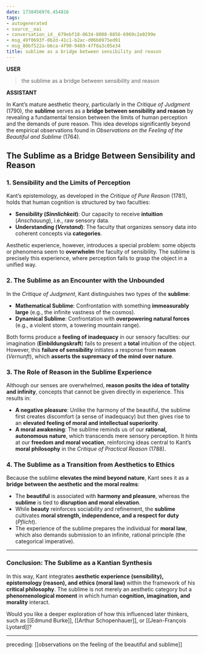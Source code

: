 ```yaml
---
date: 1738456976.454816
tags:
- autogenerated
- source__oai
- conversation_id__679ebf18-0634-8008-8856-6969c2e0299e
- msg_49f0693f-0b2d-41c1-b2ac-d06b8975ed91
- msg_80bf522a-b6ca-4f90-9489-47f8a3c05e34
title: sublime as a bridge between sensibility and reason
---
```



**USER**

> the sublime as a bridge between sensibility and reason


**ASSISTANT**

In Kant’s mature aesthetic theory, particularly in the *Critique of Judgment* (1790), the **sublime** serves as a **bridge between sensibility and reason** by revealing a fundamental tension between the limits of human perception and the demands of pure reason. This idea develops significantly beyond the empirical observations found in *Observations on the Feeling of the Beautiful and Sublime* (1764).  

## **The Sublime as a Bridge Between Sensibility and Reason**  

### **1. Sensibility and the Limits of Perception**  
Kant’s epistemology, as developed in the *Critique of Pure Reason* (1781), holds that human cognition is structured by two faculties:  
- **Sensibility (*Sinnlichkeit*)**: Our capacity to receive **intuition** (*Anschauung*), i.e., raw sensory data.  
- **Understanding (*Verstand*)**: The faculty that organizes sensory data into coherent concepts via **categories**.  

Aesthetic experience, however, introduces a special problem: some objects or phenomena seem to **overwhelm** the faculty of sensibility. The sublime is precisely this experience, where perception fails to grasp the object in a unified way.  

### **2. The Sublime as an Encounter with the Unbounded**  
In the *Critique of Judgment*, Kant distinguishes two types of the **sublime**:  
- **Mathematical Sublime**: Confrontation with something **immeasurably large** (e.g., the infinite vastness of the cosmos).  
- **Dynamical Sublime**: Confrontation with **overpowering natural forces** (e.g., a violent storm, a towering mountain range).  

Both forms produce a **feeling of inadequacy** in our sensory faculties: our imagination (**Einbildungskraft**) fails to present a **total** intuition of the object. However, this **failure of sensibility** initiates a response from **reason** (*Vernunft*), which **asserts the supremacy of the mind over nature**.  

### **3. The Role of Reason in the Sublime Experience**  
Although our senses are overwhelmed, **reason posits the idea of totality and infinity**, concepts that cannot be given directly in experience. This results in:  
- **A negative pleasure**: Unlike the harmony of the beautiful, the sublime first creates discomfort (a sense of inadequacy) but then gives rise to an **elevated feeling of moral and intellectual superiority**.  
- **A moral awakening**: The sublime reminds us of our **rational, autonomous nature**, which transcends mere sensory perception. It hints at our **freedom and moral vocation**, reinforcing ideas central to Kant’s **moral philosophy** in the *Critique of Practical Reason* (1788).  

### **4. The Sublime as a Transition from Aesthetics to Ethics**  
Because the sublime **elevates the mind beyond nature**, Kant sees it as a **bridge between the aesthetic and the moral realms**:  
- The **beautiful** is associated with **harmony and pleasure**, whereas the **sublime** is tied to **disruption and moral elevation**.  
- While **beauty** reinforces sociability and refinement, the **sublime** cultivates **moral strength, independence, and a respect for duty** (*Pflicht*).  
- The experience of the sublime prepares the individual for **moral law**, which also demands submission to an infinite, rational principle (the categorical imperative).  

---

### **Conclusion: The Sublime as a Kantian Synthesis**  
In this way, Kant integrates **aesthetic experience (sensibility), epistemology (reason), and ethics (moral law)** within the framework of his **critical philosophy**. The sublime is not merely an aesthetic category but a **phenomenological moment** in which human **cognition, imagination, and morality** interact.  

Would you like a deeper exploration of how this influenced later thinkers, such as [[Edmund Burke]], [[Arthur Schopenhauer]], or [[Jean-François Lyotard]]?


---

preceding: [[observations on the feeling of the beautiful and sublime]]